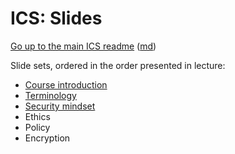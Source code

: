 ICS: Slides
===========

[Go up to the main ICS readme](../readme.html) ([md](../readme.md))

Slide sets, ordered in the order presented in lecture:

- [Course introduction](introduction.html#/)
- [Terminology](terminology.html#/)
- [Security mindset](security-mindset.html#/)
- Ethics
- Policy
- Encryption
